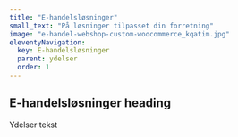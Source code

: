 ```yaml
---
title: "E-handelsløsninger"
small_text: "På løsninger tilpasset din forretning"
image: "e-handel-webshop-custom-woocommerce_kqatim.jpg"
eleventyNavigation:
  key: E-handelsløsninger
  parent: ydelser
  order: 1
---
```


## E-handelsløsninger heading

Ydelser tekst